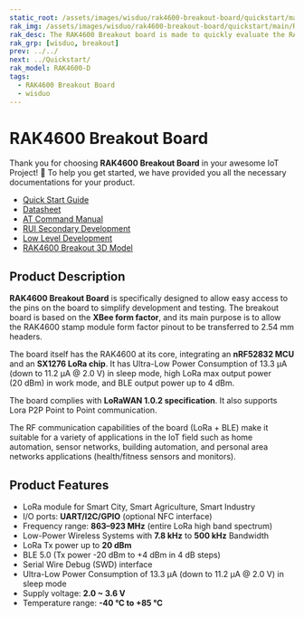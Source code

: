 ```yaml
---
static_root: /assets/images/wisduo/rak4600-breakout-board/quickstart/main
rak_img: /assets/images/wisduo/rak4600-breakout-board/quickstart/main/RAK4600_Breakout_home.png
rak_desc: The RAK4600 Breakout board is made to quickly evaluate the RAK4600 stamp module. The XBee form factor board allows access to most GPIO's.
rak_grp: [wisduo, breakout]
prev: ../../
next: ../Quickstart/
rak_model: RAK4600-D
tags:
  - RAK4600 Breakout Board
  - wisduo
---
```


# RAK4600 Breakout Board
Thank you for choosing **RAK4600 Breakout Board** in your awesome IoT Project! 🎉 To help you get started, we have provided you all the necessary documentations for your product.

* [Quick Start Guide](../Quickstart/)
* [Datasheet](../Datasheet/)
* <a href="../AT-Command-Manual/" target="_blank">AT Command Manual</a>
* <a href="/RUI/" target="_blank">RUI Secondary Development</a>
* <a href="../../../../../Product-Categories/WisDuo/RAK4600-Module/Low-Level-Development/" target="_blank">Low Level Development</a>
* [RAK4600 Breakout 3D Model](https://downloads.rakwireless.com/3D_File/WisDuo/PWB-RAK4600%20Breakout%20Board.stp)


<!-- <rk-img
  :src="`${$frontmatter.static_root}/rak4600-breakout-module.png`"
  width="50%"
  caption="RAK4600 Breakout Board"
/> -->

## Product Description

**RAK4600 Breakout Board** is specifically designed to allow easy access to the pins on the board to simplify development and testing. The breakout board is based on the **XBee form factor**, and its main purpose is to allow the RAK4600 stamp module form factor pinout to be transferred to 2.54&nbsp;mm headers.

The board itself has the RAK4600 at its core, integrating an **nRF52832 MCU** and an **SX1276 LoRa chip**. It has Ultra-Low Power Consumption of 13.3&nbsp;μA (down to 11.2&nbsp;μA @ 2.0&nbsp;V) in sleep mode, high LoRa max output power (20&nbsp;dBm) in work mode, and BLE output power up to 4&nbsp;dBm.

The board complies with **LoRaWAN 1.0.2 specification**. It also supports Lora P2P Point to Point communication. 

The RF communication capabilities of the board (LoRa + BLE) make it suitable for a variety of applications in the IoT field such as home automation, sensor networks, building automation, and personal area networks applications (health/fitness sensors and monitors).

<!-- <rk-btn
  src="/Product-Categories/WisDuo/RAK4600-Breakout-Board/Quickstart/#quick-start-guide"
  label="Get Started with RAK4600 LPWAN Evaluation Board"
/>

<rk-quick-links :params="$page.frontmatter.params.qlinks1" /> -->

## Product Features

- LoRa module for Smart City, Smart Agriculture, Smart Industry
- I/O ports: **UART/I2C/GPIO** (optional NFC interface)
- Frequency range: **863–923&nbsp;MHz** (entire LoRa high band spectrum)
- Low-Power Wireless Systems with **7.8&nbsp;kHz** to **500&nbsp;kHz** Bandwidth
- LoRa Tx power up to **20&nbsp;dBm**
- BLE 5.0 (Tx power -20&nbsp;dBm to +4&nbsp;dBm in 4&nbsp;dB steps)
- Serial Wire Debug (SWD) interface
- Ultra-Low Power Consumption of 13.3&nbsp;μA (down to 11.2&nbsp;μA @ 2.0&nbsp;V) in sleep mode
- Supply voltage: **2.0 ~ 3.6&nbsp;V**
- Temperature range: **-40&nbsp;°C to +85&nbsp;°C**

<!-- <rk-btn
  src="https://store.rakwireless.com/products/rak4600-breakout-board"
  label="Buy a RAK4600 Breakout Board"
  _blank
/> -->
